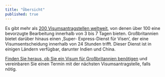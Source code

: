 ```yaml
---
title: "Übersicht"
published: true
---
```


Es gibt mehr als [200 Visumsantragstellen weltweit](https://www.gov.uk/find-a-visa-application-centre), von denen über 100 eine bevorzugte Bearbeitung innerhalb von 3 bis 7 Tagen bieten. Großbritannien bietet darüber hinaus einen ‚Super- Express-Dienst für Visen‘, der eine Visumsentscheidung innerhalb von 24 Stunden trifft. Dieser Dienst ist in einigen Ländern verfügbar, darunter Indien und China.
  
[Finden Sie heraus, ob Sie ein Visum für Großbritannien benötigen](https://www.gov.uk/check-uk-visa) und vereinbaren Sie einen Termin mit der nächsten Visumsantragstelle, falls nötig.
